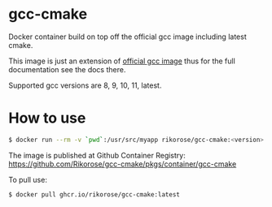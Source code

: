 # gcc-cmake
Docker container build on top off the official gcc image including latest cmake.

This image is just an extension of [official gcc image](https://hub.docker.com/_/gcc/)
thus for the full documentation see the docs there.

Supported gcc versions are 8, 9, 10, 11, latest.

# How to use

```bash
$ docker run --rm -v `pwd`:/usr/src/myapp rikorose/gcc-cmake:<version> command
```

The image is published at Github Container Registry:
https://github.com/Rikorose/gcc-cmake/pkgs/container/gcc-cmake

To pull use:
```bash
$ docker pull ghcr.io/rikorose/gcc-cmake:latest
```
